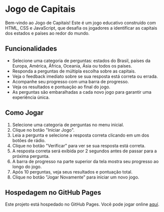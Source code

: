 # Jogo de Capitais

Bem-vindo ao Jogo de Capitais! Este é um jogo educativo construído com HTML, CSS e JavaScript, que desafia os jogadores a identificar as capitais dos estados e países ao redor do mundo.

## Funcionalidades

- Selecione uma categoria de perguntas: estados do Brasil, países da Europa, América, África, Oceania, Ásia ou todos os países.
- Responda a perguntas de múltipla escolha sobre as capitais.
- Veja o feedback imediato sobre se sua resposta está correta ou errada.
- Acompanhe seu progresso com uma barra de progresso.
- Veja os resultados e pontuação ao final do jogo.
- As perguntas são embaralhadas a cada novo jogo para garantir uma experiência única.

## Como Jogar

1. Selecione uma categoria de perguntas no menu inicial.
2. Clique no botão "Iniciar Jogo".
3. Leia a pergunta e selecione a resposta correta clicando em um dos botões de rádio.
4. Clique no botão "Verificar" para ver se sua resposta está correta.
5. A resposta correta será exibida por 2 segundos antes de passar para a próxima pergunta.
6. A barra de progresso na parte superior da tela mostra seu progresso ao longo do jogo.
7. Após 10 perguntas, veja seus resultados e pontuação total.
8. Clique no botão "Jogar Novamente" para iniciar um novo jogo.

## Hospedagem no GitHub Pages
Este projeto está hospedado no GitHub Pages. Você pode jogar online [aquí](https://omarprieto16.github.io/capitais-do-mundo/).

